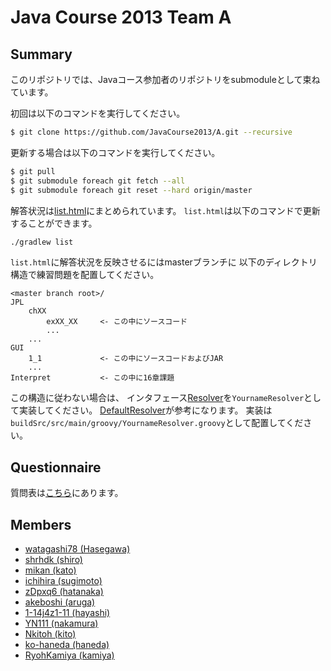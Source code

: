 # Java Course 2013 Team A

## Summary

このリポジトリでは、Javaコース参加者のリポジトリをsubmoduleとして束ねています。

初回は以下のコマンドを実行してください。

```sh
$ git clone https://github.com/JavaCourse2013/A.git --recursive
```

更新する場合は以下のコマンドを実行してください。

```sh
$ git pull
$ git submodule foreach git fetch --all
$ git submodule foreach git reset --hard origin/master
```

解答状況は[list.html](http://htmlpreview.github.io/?https://github.com/JavaCourse2013/A/blob/master/list.html)にまとめられています。
`list.html`は以下のコマンドで更新することができます。

```sh
./gradlew list
```

`list.html`に解答状況を反映させるにはmasterブランチに
以下のディレクトリ構造で練習問題を配置してください。

```
<master branch root>/
JPL
	chXX
		exXX_XX		<- この中にソースコード
		...
	...
GUI
	1_1				<- この中にソースコードおよびJAR
	...
Interpret			<- この中に16章課題
```

この構造に従わない場合は、
インタフェース[Resolver](buildSrc/src/main/groovy/Resolver.groovy)を`YournameResolver`として実装してください。
[DefaultResolver](buildSrc/src/main/groovy/DefaultResolver.groovy)が参考になります。
実装は`buildSrc/src/main/groovy/YournameResolver.groovy`として配置してください。

## Questionnaire

質問表は[こちら](https://docs.google.com/spreadsheet/ccc?key=0Av7ifCZEYfJtdFpCdC1KZVdOTEJpdmtWVURGbjEzYnc)にあります。

## Members
 * [watagashi78 (Hasegawa)](https://github.com/watagashi78)
 * [shrhdk (shiro)](https://github.com/shrhdk)
 * [mikan (kato)](https://github.com/mikan)
 * [ichihira (sugimoto)](https://github.com/ichihira)
 * [zDpxq6 (hatanaka)](https://github.com/zDpxq6)
 * [akeboshi (aruga)](https://github.com/akeboshi)
 * [1-14j4z1-11 (hayashi)](https://github.com/1-14j4z1-11)
 * [YN111 (nakamura)](https://github.com/YN111)
 * [Nkitoh (kito)](https://github.com/Nkitoh)
 * [ko-haneda (haneda)](https://github.com/ko-haneda)
 * [RyohKamiya (kamiya)](https://github.com/RyohKamiya)
